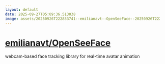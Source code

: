```yaml
---
layout: default
date: 2025-09-27T05:09:36.513038
image: assets/20250926T222833741--emilianavt--OpenSeeFace--20250926T222929158--cropped.png
---
```


# [emilianavt/OpenSeeFace](https://github.com/emilianavt/OpenSeeFace)

webcam-based face tracking library for real-time avatar animation
